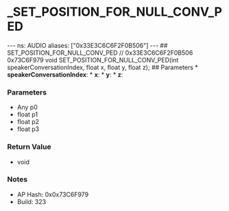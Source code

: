 # _SET_POSITION_FOR_NULL_CONV_PED

--- ns: AUDIO aliases: ["0x33E3C6C6F2F0B506"] --- ## SET_POSITION_FOR_NULL_CONV_PED  // 0x33E3C6C6F2F0B506 0x73C6F979 void SET_POSITION_FOR_NULL_CONV_PED(int speakerConversationIndex, float x, float y, float z);   ## Parameters * **speakerConversationIndex**: * **x**: * **y**: * **z**:

### Parameters
* Any p0
* float p1
* float p2
* float p3

### Return Value
* void

### Notes
* AP Hash: 0x0x73C6F979
* Build: 323


